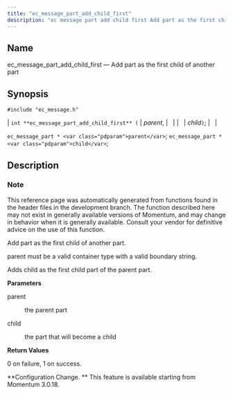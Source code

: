 ```yaml
---
title: "ec_message_part_add_child_first"
description: "ec message part add child first Add part as the first child of another part int ec message part add child first parent child ec message part parent ec message part child This reference page was automatically generated from functions found in the header files in the development branch The..."
---
```


<a name="apis.ec_message_part_add_child_first"></a> 
## Name

ec_message_part_add_child_first — Add part as the first child of another part

## Synopsis

`#include "ec_message.h"`

| `int **ec_message_part_add_child_first** (` | <var class="pdparam">parent</var>, |   |
|   | <var class="pdparam">child</var>`)`; |   |

`ec_message_part * <var class="pdparam">parent</var>`;
`ec_message_part * <var class="pdparam">child</var>`;<a name="idp56141872"></a> 
## Description

### Note

This reference page was automatically generated from functions found in the header files in the development branch. The function described here may not exist in generally available versions of Momentum, and may change in behavior when it is generally available. Consult your vendor for definitive advice on the use of this function.

Add part as the first child of another part.

parent must be a valid container type with a valid boundary string.

Adds child as the first child part of the parent part.

**<a name="idp56145760"></a> Parameters**

<dl class="variablelist">

<dt>parent</dt>

<dd>

the parent part

</dd>

<dt>child</dt>

<dd>

the part that will become a child

</dd>

</dl>

**<a name="idp56150336"></a> Return Values**

0 on failure, 1 on success.

**Configuration Change. ** This feature is available starting from Momentum 3.0.18.